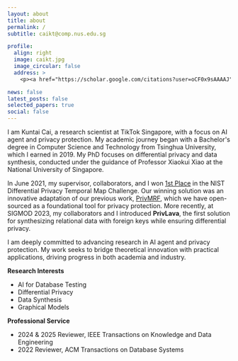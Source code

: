 ```yaml
---
layout: about
title: about
permalink: /
subtitle: caikt@comp.nus.edu.sg

profile:
  align: right
  image: caikt.jpg
  image_circular: false
  address: >
    <p><a href="https://scholar.google.com/citations?user=oCF0x9sAAAAJ">Google Scholar Page </a></p>

news: false
latest_posts: false
selected_papers: true
social: false
---
```


I am Kuntai Cai, a research scientist at TikTok Singapore, with a focus on AI agent and privacy protection. My academic journey began with a Bachelor's degree in Computer Science and Technology from Tsinghua University, which I earned in 2019. My PhD focuses on differential privacy and data synthesis, conducted under the guidance of Professor Xiaokui Xiao at the National University of Singapore.

In June 2021, my supervisor, collaborators, and I won [1st Place](https://drivendata.co/blog/differential-privacy-winners-sprint3/) in the NIST Differential Privacy Temporal Map Challenge. Our winning solution was an innovative adaptation of our previous work, [PrivMRF](https://dl.acm.org/doi/abs/10.14778/3476249.3476272), which we have open-sourced as a foundational tool for privacy protection. More recently, at SIGMOD 2023, my collaborators and I introduced **PrivLava**, the first solution for synthesizing relational data with foreign keys while ensuring differential privacy.

I am deeply committed to advancing research in AI agent and privacy protection. My work seeks to bridge theoretical innovation with practical applications, driving progress in both academia and industry.

**Research Interests**
- AI for Database Testing
- Differential Privacy  
- Data Synthesis
- Graphical Models

**Professional Service**  
- 2024 & 2025 Reviewer, IEEE Transactions on Knowledge and Data Engineering  
- 2022 Reviewer, ACM Transactions on Database Systems  
